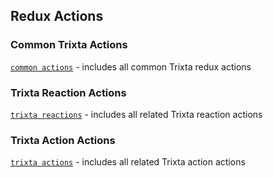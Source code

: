  ## Redux Actions
 ### Common Trixta Actions
[`common actions`](https://github.com/trixtateam/trixtaJS/blob/master/src/React/reduxActions/common.js)  - includes all common Trixta redux actions

### Trixta Reaction Actions
[`trixta reactions`](https://github.com/trixtateam/trixtaJS/blob/master/src/React/reduxActions/trixtaReactions.js)  - includes all related Trixta reaction actions

### Trixta Action Actions
[`trixta actions`](https://github.com/trixtateam/trixtaJS/blob/master/src/React/reduxActions/trixtaActions.js)  - includes all related Trixta action actions
 ```
